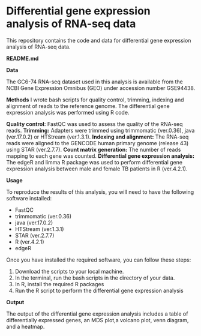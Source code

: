 # Differential gene expression analysis of RNA-seq data
This repository contains the code and data for differential gene expression analysis of RNA-seq data.

**README.md**

**Data**

The GC6-74 RNA-seq dataset used in this analysis is available from the NCBI Gene Expression Omnibus (GEO) under accession number GSE94438.

**Methods**
I wrote bash scripts for quality control, trimming, indexing and alignment of reads to the reference genome. The differential gene expression analysis was performed using R code.

**Quality control:** FastQC was used to assess the quality of the RNA-seq reads.
**Trimming:** Adapters were trimmed using trimmomatic (ver.0.36), java (ver.17.0.2) or HTStream (ver.1.3.1).
**Indexing and alignment:** The RNA-seq reads were aligned to the GENCODE human primary genome (release 43) using STAR (ver.2.7.7).
**Count matrix generation:** The number of reads mapping to each gene was counted.
**Differential gene expression analysis:** The edgeR and limma R package was used to perform differential gene expression analysis between male and female TB patients in R (ver.4.2.1).

**Usage**

To reproduce the results of this analysis, you will need to have the following software installed:

* FastQC
* trimmomatic (ver.0.36)
* java (ver.17.0.2)
* HTStream (ver.1.3.1)
* STAR (ver.2.7.7)
* R (ver.4.2.1)
* edgeR

Once you have installed the required software, you can follow these steps:

1. Download the scripts to your local machine.
2. In the terminal, run the bash scripts in the directory of your data.
3. In R, install the required R packages
4. Run the R script to perform the differential gene expression analysis

**Output**

The output of the differential gene expression analysis includes a table of differentially expressed genes, an MDS plot,a volcano plot, venn diagram, and a heatmap.

